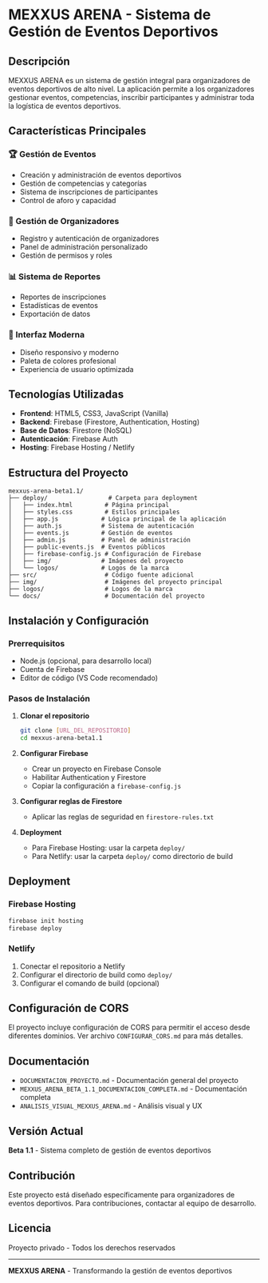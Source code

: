 # MEXXUS ARENA - Sistema de Gestión de Eventos Deportivos

## Descripción

MEXXUS ARENA es un sistema de gestión integral para organizadores de eventos deportivos de alto nivel. La aplicación permite a los organizadores gestionar eventos, competencias, inscribir participantes y administrar toda la logística de eventos deportivos.

## Características Principales

### 🏆 Gestión de Eventos

- Creación y administración de eventos deportivos
- Gestión de competencias y categorías
- Sistema de inscripciones de participantes
- Control de aforo y capacidad

### 👥 Gestión de Organizadores

- Registro y autenticación de organizadores
- Panel de administración personalizado
- Gestión de permisos y roles

### 📊 Sistema de Reportes

- Reportes de inscripciones
- Estadísticas de eventos
- Exportación de datos

### 🎨 Interfaz Moderna

- Diseño responsivo y moderno
- Paleta de colores profesional
- Experiencia de usuario optimizada

## Tecnologías Utilizadas

- **Frontend**: HTML5, CSS3, JavaScript (Vanilla)
- **Backend**: Firebase (Firestore, Authentication, Hosting)
- **Base de Datos**: Firestore (NoSQL)
- **Autenticación**: Firebase Auth
- **Hosting**: Firebase Hosting / Netlify

## Estructura del Proyecto

```
mexxus-arena-beta1.1/
├── deploy/                 # Carpeta para deployment
│   ├── index.html         # Página principal
│   ├── styles.css         # Estilos principales
│   ├── app.js            # Lógica principal de la aplicación
│   ├── auth.js           # Sistema de autenticación
│   ├── events.js         # Gestión de eventos
│   ├── admin.js          # Panel de administración
│   ├── public-events.js  # Eventos públicos
│   ├── firebase-config.js # Configuración de Firebase
│   ├── img/              # Imágenes del proyecto
│   └── logos/            # Logos de la marca
├── src/                   # Código fuente adicional
├── img/                   # Imágenes del proyecto principal
├── logos/                 # Logos de la marca
└── docs/                  # Documentación del proyecto
```

## Instalación y Configuración

### Prerrequisitos

- Node.js (opcional, para desarrollo local)
- Cuenta de Firebase
- Editor de código (VS Code recomendado)

### Pasos de Instalación

1. **Clonar el repositorio**

   ```bash
   git clone [URL_DEL_REPOSITORIO]
   cd mexxus-arena-beta1.1
   ```
2. **Configurar Firebase**

   - Crear un proyecto en Firebase Console
   - Habilitar Authentication y Firestore
   - Copiar la configuración a `firebase-config.js`
3. **Configurar reglas de Firestore**

   - Aplicar las reglas de seguridad en `firestore-rules.txt`
4. **Deployment**

   - Para Firebase Hosting: usar la carpeta `deploy/`
   - Para Netlify: usar la carpeta `deploy/` como directorio de build

## Deployment

### Firebase Hosting

```bash
firebase init hosting
firebase deploy
```

### Netlify

1. Conectar el repositorio a Netlify
2. Configurar el directorio de build como `deploy/`
3. Configurar el comando de build (opcional)

## Configuración de CORS

El proyecto incluye configuración de CORS para permitir el acceso desde diferentes dominios. Ver archivo `CONFIGURAR_CORS.md` para más detalles.

## Documentación

- `DOCUMENTACION_PROYECTO.md` - Documentación general del proyecto
- `MEXXUS_ARENA_BETA_1.1_DOCUMENTACION_COMPLETA.md` - Documentación completa
- `ANALISIS_VISUAL_MEXXUS_ARENA.md` - Análisis visual y UX

## Versión Actual

**Beta 1.1** - Sistema completo de gestión de eventos deportivos

## Contribución

Este proyecto está diseñado específicamente para organizadores de eventos deportivos. Para contribuciones, contactar al equipo de desarrollo.

## Licencia

Proyecto privado - Todos los derechos reservados

---

**MEXXUS ARENA** - Transformando la gestión de eventos deportivos
